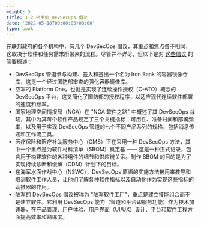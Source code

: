 ```yaml
---
weight: 5
title: 1.2 相关的 DevSecOps 倡议
date: '2022-05-18T00:00:00+08:00'
type: book
---
```


在联邦政府的各个机构中，有几个 DevSecOps 倡议，其重点和焦点各不相同，这取决于软件和任务需求所带来的流程。尽管并不详尽，但以下是对 [这些倡议](https://federalnewsnetwork.com/wp-content/uploads/2021/12/120821_Expert-Edition_DevSecOps.pdf) 的简要概述：

-   DevSecOps 管道参与构建、签入和签出一个名为 Iron Bank 的容器镜像仓库，这是一个经过国防部审查的强化容器镜像库。
-   空军的 Platform One，也就是实现了连续操作授权（C-ATO）概念的 DevSecOps 平台，这又简化了国防部的授权程序，以适应现代连续软件部署的速度和频率。
-   国家地理空间情报局（NGA）在 \"NGA 软件之路" 中概述了其 DevSecOps 战略，其中为其每个软件产品规定了三个关键指标：可用性、准备时间和部署频率，以及用于实现 DevSecOps 管道的七个不同产品系列的规格，包括消息传递和工作流工具。
-   医疗保险和医疗补助服务中心（CMS）正在采用一种 DevSecOps 方法，其中一个重点是为软件材料清单（SBOM）奠定基 —— 这是一种正式记录，包含用于构建软件的各种组件的细节和供应链关系。制作 SBOM 的目的是为了实现持续诊断和缓解（CDM）计划下的目标。
-   在海军水面作战中心（NSWC），DevSecOps 原语的实施方法被用来教导和培训软件工作人员，让他们了解各种软件指标以及自动化作为实现这些指标的助推器的作用。
-   陆军的 DevSecOps 倡议被称为 "陆军软件工厂"，重点是建立技能组合而不是建立软件。它利用 DevSecOps 能力（管道和平台即服务功能）作为技术加速器，在产品管理、用户体验、用户界面（UI/UX）设计、平台和软件工程方面提高效率和熟练度。
